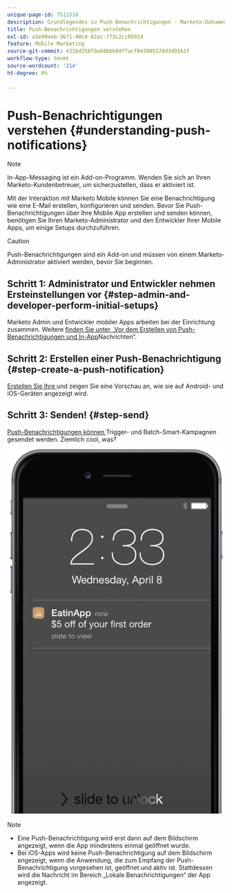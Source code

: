 ```yaml
---
unique-page-id: 7511518
description: Grundlegendes zu Push-Benachrichtigungen - Marketo-Dokumente - Produktdokumentation
title: Push-Benachrichtigungen verstehen
exl-id: a3e99eeb-3671-40c4-82ac-773c2cc05914
feature: Mobile Marketing
source-git-commit: 431bd258f9a68bbb9df7acf043085578d3d91b1f
workflow-type: tm+mt
source-wordcount: '214'
ht-degree: 0%

---
```


# Push-Benachrichtigungen verstehen {#understanding-push-notifications}

>[!NOTE]
>
>In-App-Messaging ist ein Add-on-Programm. Wenden Sie sich an Ihren Marketo-Kundenbetreuer, um sicherzustellen, dass er aktiviert ist.

Mit der Interaktion mit Marketo Mobile können Sie eine Benachrichtigung wie eine E-Mail erstellen, konfigurieren und senden.  Bevor Sie Push-Benachrichtigungen über Ihre Mobile App erstellen und senden können, benötigen Sie Ihren Marketo-Administrator und den Entwickler Ihrer Mobile Apps, um einige Setups durchzuführen.

>[!CAUTION]
>
>Push-Benachrichtigungen sind ein Add-on und müssen von einem Marketo-Administrator aktiviert werden, bevor Sie beginnen.

## Schritt 1: Administrator und Entwickler nehmen Ersteinstellungen vor {#step-admin-and-developer-perform-initial-setups}

Marketo Admin und Entwickler mobiler Apps arbeiten bei der Einrichtung zusammen. Weitere [ finden Sie unter „Vor dem Erstellen von Push-Benachrichtigungen und In-App](/help/marketo/product-docs/mobile-marketing/admin/before-you-create-push-notifications-and-in-app-messages.md)Nachrichten“.

## Schritt 2: Erstellen einer Push-Benachrichtigung {#step-create-a-push-notification}

[Erstellen Sie Ihre ](/help/marketo/product-docs/mobile-marketing/push-notifications/create-a-push-notification.md) und zeigen Sie eine Vorschau an, wie sie auf Android- und iOS-Geräten angezeigt wird.

## Schritt 3: Senden! {#step-send}

[Push-Benachrichtigungen können ](/help/marketo/product-docs/mobile-marketing/push-notifications/send-a-mobile-push-notification.md) Trigger- und Batch-Smart-Kampagnen gesendet werden. Ziemlich cool, was?

![](assets/image2015-4-27-8-3a41-3a43.png)

>[!NOTE]
>
>* Eine Push-Benachrichtigung wird erst dann auf dem Bildschirm angezeigt, wenn die App mindestens einmal geöffnet wurde.
>* Bei iOS-Apps wird keine Push-Benachrichtigung auf dem Bildschirm angezeigt, wenn die Anwendung, die zum Empfang der Push-Benachrichtigung vorgesehen ist, geöffnet und aktiv ist. Stattdessen wird die Nachricht im Bereich „Lokale Benachrichtigungen“ der App angezeigt.
